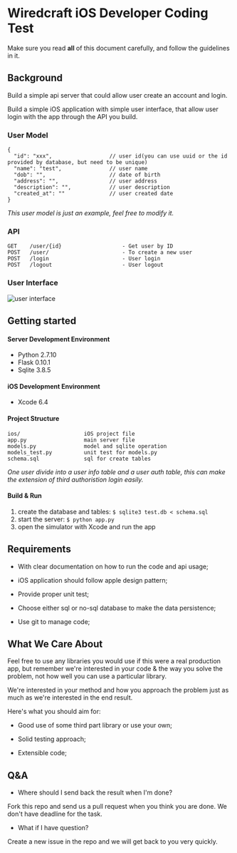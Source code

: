 # Wiredcraft iOS Developer Coding Test

Make sure you read **all** of this document carefully, and follow the guidelines in it.

## Background

Build a simple api server that could allow user create an account and login.

Build a simple iOS application with simple user interface, that allow user login with the app through the API you build.

### User Model

```
{
  "id": "xxx",                  // user id(you can use uuid or the id provided by database, but need to be unique)
  "name": "test",               // user name
  "dob": "",                    // date of birth
  "address": "",                // user address
  "description": "",            // user description
  "created_at": ""              // user created date
}
```
*This user model is just an example, feel free to modify it.*

### API

```
GET    /user/{id}                   - Get user by ID
POST   /user/                       - To create a new user
POST   /login                       - User login
POST   /logout                      - User logout
```

### User Interface
![user interface](https://cloud.githubusercontent.com/assets/914595/9623682/f22d8f4c-5176-11e5-88fb-133828455702.jpg)

## Getting started

#### Server Development Environment

* Python 2.7.10
* Flask 0.10.1
* Sqlite 3.8.5

#### iOS Development Environment

* Xcode 6.4

#### Project Structure

```
ios/                    iOS project file
app.py                  main server file
models.py               model and sqlite operation
models_test.py          unit test for models.py
schema.sql              sql for create tables
```

*One user divide into a user info table and a user auth table, this can make the extension of third authoristion login easily.*

#### Build & Run

1. create the database and tables: `$ sqlite3 test.db < schema.sql`
2. start the server: `$ python app.py`
3. open the simulator with Xcode and run the app

## Requirements

- With clear documentation on how to run the code and api usage;

- iOS application should follow apple design pattern;

- Provide proper unit test;

- Choose either sql or no-sql database to make the data persistence;

- Use git to manage code;


## What We Care About

Feel free to use any libraries you would use if this were a real production app, but remember we're interested in your code & the way you solve the problem, not how well you can use a particular library.

We're interested in your method and how you approach the problem just as much as we're interested in the end result.

Here's what you should aim for:

- Good use of some third part library or use your own;

- Solid testing approach;

- Extensible code;

## Q&A

* Where should I send back the result when I'm done?

Fork this repo and send us a pull request when you think you are done. We don't have deadline for the task.

* What if I have question?

Create a new issue in the repo and we will get back to you very quickly.


